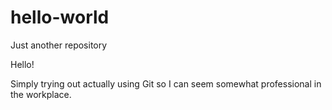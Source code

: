 # hello-world
Just another repository

Hello!

Simply trying out actually using Git so I can seem somewhat professional in the workplace.
